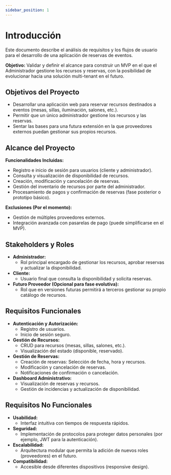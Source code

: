 ```yaml
---
sidebar_position: 1
---
```


# Introducción

Este documento describe el análisis de requisitos y los flujos de usuario para el desarrollo de una aplicación de reservas de eventos.  

**Objetivo:** Validar y definir el alcance para construir un MVP en el que el Administrador gestione los recursos y reservas, con la posibilidad de evolucionar hacia una solución multi-tenant en el futuro.

## Objetivos del Proyecto

- Desarrollar una aplicación web para reservar recursos destinados a eventos (mesas, sillas, iluminación, salones, etc.).
- Permitir que un único administrador gestione los recursos y las reservas.
- Sentar las bases para una futura extensión en la que proveedores externos puedan gestionar sus propios recursos.

## Alcance del Proyecto

**Funcionalidades Incluidas:**
- Registro e inicio de sesión para usuarios (cliente y administrador).
- Consulta y visualización de disponibilidad de recursos.
- Creación, modificación y cancelación de reservas.
- Gestión del inventario de recursos por parte del administrador.
- Procesamiento de pagos y confirmación de reservas (fase posterior o prototipo básico).

**Exclusiones (Por el momento):**
- Gestión de múltiples proveedores externos.
- Integración avanzada con pasarelas de pago (puede simplificarse en el MVP).

## Stakeholders y Roles

- **Administrador:**  
  - Rol principal encargado de gestionar los recursos, aprobar reservas y actualizar la disponibilidad.
- **Cliente:**  
  - Usuario final que consulta la disponibilidad y solicita reservas.
- **Futuro Proveedor (Opcional para fase evolutiva):**  
  - Rol que en versiones futuras permitirá a terceros gestionar su propio catálogo de recursos.


## Requisitos Funcionales

- **Autenticación y Autorización:**
  - Registro de usuarios.
  - Inicio de sesión seguro.
- **Gestión de Recursos:**
  - CRUD para recursos (mesas, sillas, salones, etc.).
  - Visualización del estado (disponible, reservado).
- **Gestión de Reservas:**
  - Creación de reservas: Selección de fecha, hora y recursos.
  - Modificación y cancelación de reservas.
  - Notificaciones de confirmación o cancelación.
- **Dashboard Administrativo:**
  - Visualización de reservas y recursos.
  - Gestión de incidencias y actualización de disponibilidad.

## Requisitos No Funcionales

- **Usabilidad:**  
  - Interfaz intuitiva con tiempos de respuesta rápidos.
- **Seguridad:**  
  - Implementación de protocolos para proteger datos personales (por ejemplo, JWT para la autenticación).
- **Escalabilidad:**  
  - Arquitectura modular que permita la adición de nuevos roles (proveedores) en el futuro.
- **Compatibilidad:**  
  - Accesible desde diferentes dispositivos (responsive design).